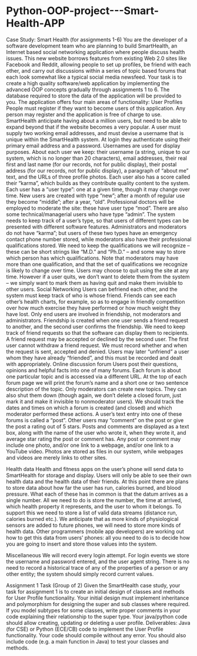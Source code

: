 # Python-OOP-project---Smart-Health-APP

Case Study: Smart Health (for assignments 1-6)
You are the developer of a software development team who are planning to build SmartHealth, an Internet based social networking application where people discuss health issues. This new website borrows features from existing Web 2.0 sites like Facebook and Reddit, allowing people to set up profiles, be friend with each other, and carry out discussions within a series of topic based forums that each look somewhat like a typical social media newsfeed. Your task is to create a high quality software/web application by implementing the advanced OOP concepts gradually through assignments 1 to 6.  The database required to store the data of the application will be provided to you. 
The application offers four main areas of functionality:
User Profiles
People must register if they want to become users of this application. Any person may register and the application is free of charge to use. SmartHealth anticipate having about a million users, but need to be able to expand beyond that if the website becomes a very popular. A user must supply two working email addresses, and must devise a username that is unique within the SmartHealth system. At login they authenticate using their primary email address and a password. Usernames are used for display purposes. About each user we keep:
their username (a string, unique to our system, which is no longer than 20 characters), 
email addresses, 
their real first and last name (for our records, not for public display), 
their postal address (for our records, not for public display), 
a paragraph of “about me” text, and 
the URLs of three profile photos. 
Each user also has a score called their “karma”, which builds as they contribute quality content to the system.
Each user has a “user type”: one at a given time, though it may change over time. New users are created with type “new”; after a month of regular use they become “middle”; after a year, “old”. Professional doctors will be employed to moderate the site: these have user type “mod”. There are also some technical/managerial users who have type “admin”. The system needs to keep track of a user’s type, so that users of different types can be presented with different software features.
Administrators and moderators do not have “karma”; but users of these two types have an emergency contact phone number stored, while moderators also have their professional qualifications stored. We need to keep the qualifications we will recognize – these can be short strings like “M.D.” and “Ph.D.” – and some way to store which person has which qualifications. Note that moderators may have more than one qualification, and that the set of qualifications we recognize is likely to change over time.
Users may choose to quit using the site at any time. However if a user quits, we don’t want to delete them from the system – we simply want to mark them as having quit and make them invisible to other users.
Social Networking
Users can befriend each other, and the system must keep track of who is whose friend. Friends can see each other’s health charts, for example, so as to engage in friendly competition over how much exercise they have performed or how much weight they have lost. Only end users are involved in friendship, not moderators and administrators.
Friendship is created when one user sends a friend request to another, and the second user confirms the friendship. We need to keep track of friend requests so that the software can display them to recipients. A friend request may be accepted or declined by the second user. The first user cannot withdraw a friend request. We must record whether and when the request is sent, accepted and denied. Users may later “unfriend” a user whom they have already “friended”, and this must be recorded and dealt with appropriately.
Online discussion forum
Users post their questions, opinions and helpful facts into one of many forums. Each forum is about one particular topic and is accessed via a different URL. At the top of each forum page we will print the forum’s name and a short one­ or two sentence description of the topic.
Only moderators can create new topics. They can also shut them down (though again, we don’t delete a closed forum, just mark it and make it invisible to non­moderator users). We should track the dates and times on which a forum is created (and closed) and which moderator performed these actions.
A user’s text entry into one of these forums is called a “post”. Other users may “comment” on the post or give the post a rating out of 5 stars. Posts and comments are displayed as a text box, along with the name of the user who wrote it, when they wrote it, and average star rating the post or comment has. Any post or comment may include one photo, and/or one link to a webpage, and/or one link to a YouTube video. Photos are stored as files in our system, while webpages and videos are merely links to other sites.



Health data
Health and fitness apps on the user’s phone will send data to SmartHealth for storage and display. Users will only be able to see their own health data and the health data of their friends. At this point there are plans to store data about how far the user has run, calories burned, and blood pressure. What each of these has in common is that the datum arrives as a single number. All we need to do is store the number, the time at arrived, which health property it represents, and the user to whom it belongs.
To support this we need to store a list of valid data streams (distance run, calories burned etc.). We anticipate that as more kinds of physiological sensors are added to future phones, we will need to store more kinds of health data. 
Other programmers (mobile app developers) are working out how to get this data from users’ phones: all you need to do is to decide how you are going to insert and store those values into the system.

Miscellaneous
We will record every login attempt. For login events we store the username and password entered, and the user agent string.
There is no need to record a historical trace of any of the properties of a person or any other entity; the system should simply record current values.




Assignment 1 Task (Group of 2)
Given the SmartHealth case study, your task for assignment 1 is to create an initial design of classes and methods for User Profile functionality. Your initial design must implement inheritance and polymorphism for designing the super and sub classes where required. If you model sub­types for some classes, write proper comments in your code explaining their relationship to the super type. Your java/python code should allow creating, updating or deleting a user profile.
Deliverables: Java (for CSE) or Python (ECE/CB) code to implement the User Profile functionality. Your code should compile without any error. You should also include code (e.g. a main function in Java) to test your classes and methods.



